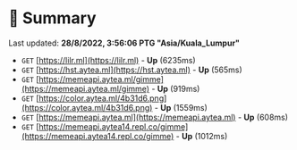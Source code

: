 # 📖 Summary
Last updated: **28/8/2022, 3:56:06 PTG "Asia/Kuala_Lumpur"**

- `GET` [https://lilr.ml](https://lilr.ml) - **Up** (6235ms)
- `GET` [https://hst.aytea.ml](https://hst.aytea.ml) - **Up** (565ms)
- `GET` [https://memeapi.aytea.ml/gimme](https://memeapi.aytea.ml/gimme) - **Up** (919ms)
- `GET` [https://color.aytea.ml/4b31d6.png](https://color.aytea.ml/4b31d6.png) - **Up** (1559ms)
- `GET` [https://memeapi.aytea.ml](https://memeapi.aytea.ml) - **Up** (608ms)
- `GET` [https://memeapi.aytea14.repl.co/gimme](https://memeapi.aytea14.repl.co/gimme) - **Up** (1012ms)
